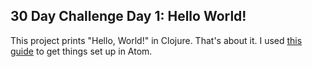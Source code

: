 ## 30 Day Challenge Day 1: Hello World!

This project prints "Hello, World!" in Clojure. That's about it. I used [this guide](https://gist.github.com/jasongilman/d1f70507bed021b48625) to get things set up in Atom.
